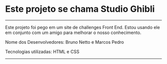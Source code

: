 # Este projeto se chama Studio Ghibli  

----

Este projeto foi pego em um site de challenges Front End. Estou usando ele em conjunto com um amigo para melhorar o nosso conhecimento.

Nome dos Desenvolvedores: Bruno Netto e Marcos Pedro

Tecnologias utilizadas: HTML e CSS

----
